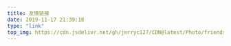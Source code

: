 ```yaml
---
title: 友情链接
date: 2019-11-17 21:39:18
type: "link"
top_img: https://cdn.jsdelivr.net/gh/jerryc127/CDN@latest/Photo/friends.jpg
---
```

